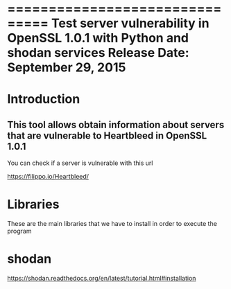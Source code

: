 ===============================
Test server vulnerability in OpenSSL 1.0.1 with Python and shodan services
Release Date: September 29, 2015
===============================


Introduction
============

This tool allows obtain information about servers that are vulnerable to Heartbleed in OpenSSL 1.0.1
-----------------------------------------------------------------
You can check if a server is vulnerable with this url

https://filippo.io/Heartbleed/

Libraries
================
These are the main libraries that we have to install in order to execute the program


shodan
================
https://shodan.readthedocs.org/en/latest/tutorial.html#installation




